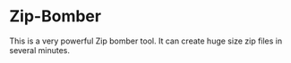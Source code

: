 # Zip-Bomber
This is a very powerful Zip bomber tool. It can create huge size zip files in several minutes.
